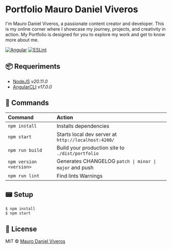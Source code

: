 # Portfolio Mauro Daniel Viveros
I'm Mauro Daniel Viveros, a passionate content creator and developer. This is my online corner where I showcase my journey, projects, and creativity in action. My Portfolio is designed for you to explore my work and get to know more about me.

[![Angular][angular-badge]][angular-link]
[![ESLint][eslint-badge]][eslint-link]

## 📦 Requeriments

- [NodeJS][nodejs-link] _v20.11.0_
- [AngularCLI][angular-link] _v17.0.0_

## 🚀 Commands

| Command                   | Action                                                  |
| :------------------------ | :------------------------------------------------------ |
| `npm install`             | Installs dependencies                                   |
| `npm start`               | Starts local dev server at `http://localhost:4200/`     |
| `npm run build`           | Build your production site to `./dist/portfolio`        |
| `npm version <version>`   | Generates CHANGELOG `patch \| minor \| major` and push  |
| `npm run lint`            | Find lints Warnings                                     |

## 📟 Setup
```
$ npm install
$ npm start
```

## 📜 License
MIT © [Mauro Daniel Viveros][github-profile]

[github-profile]: https://github.com/mauroviveros
[nodejs-link]: https://nodejs.org
[angular-link]: https://angular.dev
[eslint-link]: https://eslint.org
[angular-badge]: https://img.shields.io/badge/angular-%23DD0031.svg?style=for-the-badge&logo=angular&logoColor=white
[eslint-badge]: https://img.shields.io/badge/ESLint-4B3263?style=for-the-badge&logo=eslint&logoColor=white
